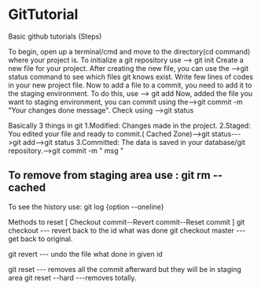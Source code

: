 # GitTutorial

Basic github tutorials (Steps)

To begin, open up a terminal/cmd and move to the directory(cd command) where your project is.
To initialize a git repository use --> git init
Create a new file for your project.
After creating the new file, you can use the -->git status command to see which files git knows exist.
Write few lines of codes in your new project file.
Now to add a file to a commit, you need to add it to the staging environment. To do this,
use --> git add <filename>
Now, added the file you want to staging environment, you can commit using the-->git commit -m "Your changes done message".
Check using -->git status
  
Basically 3 things in git 
1.Modified: Changes made in the project.
2.Staged: You edited your file and ready to commit.( Cached Zone)-->git status--->git add<filename>-->git status
3.Committed: The data is saved in your database/git repository.-->git commit -m "  msg "

To remove from staging area use : git rm --cached <filename>
--------------------------------------------------
To see the history use: git log {option --oneline}
  
  Methods to reset [ Checkout commit--Revert commit--Reset commit ]
   git checkout <id> --- revert back to the id what was done
   git checkout master --- get back to original.
  
   git revert <id> --- undo the file what done in given id
  
   git reset <id> --- removes all the commit afterward but they will be in staging area
   git reset <id> --hard ---removes totally.
